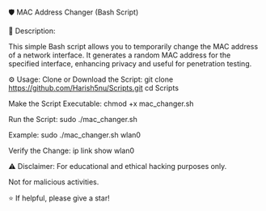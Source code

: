 🛡️ MAC Address Changer (Bash Script)

📜 Description:

This simple Bash script allows you to temporarily change the MAC address of a network interface. It generates a random MAC address for the specified interface, enhancing privacy and useful for penetration testing.


⚙️ Usage:
Clone or Download the Script:
git clone https://github.com/Harish5nu/Scripts.git
cd Scripts


Make the Script Executable:
chmod +x mac_changer.sh


Run the Script:
sudo ./mac_changer.sh <interface>


Example:
sudo ./mac_changer.sh wlan0


Verify the Change:
ip link show wlan0

⚠️ Disclaimer:
For educational and ethical hacking purposes only.

Not for malicious activities.

⭐ If helpful, please give a star!
